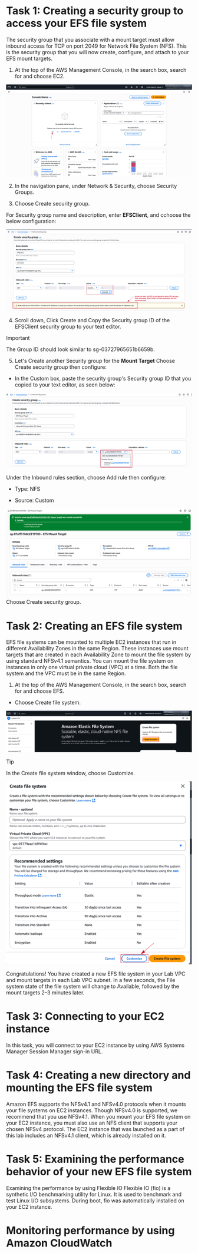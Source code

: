 
Task 1: Creating a security group to access your EFS file system
===========================
The security group that you associate with a mount target must allow inbound access for TCP on port 2049 for Network File System (NFS). This is the security group that you will now create, configure, and attach to your EFS mount targets.

1. At the top of the AWS Management Console, in the search box, search for and choose EC2.

<img src="Media/Console_Dashboard.png" alt="Dashboard"/>

2. In the navigation pane, under Network & Security, choose Security Groups.

3. Choose Create security group.

For Security group name and description, enter **EFSClient**, and cchoose the below configuration:

<img src="Media/create_sg.png" alt="Create Security Group"/>

4. Scroll down, Click Create and Copy the Security group ID of the EFSClient security group to your text editor.

> [!IMPORTANT]  
 The Group ID should look similar to sg-03727965651b6659b. 

5. Let's Create another Security group for the **Mount Target** Choose Create security group then configure:

- In the Custom box, paste the security group's Security group ID that you copied to your text editor, as seen below:

<img src="Media/mount_sg.png" alt="Create Security Group"/>

Under the Inbound rules section, choose Add rule then configure:

- Type: NFS

- Source: Custom
<img src="Media/mount_sg_success.png" alt="Create Security Group"/>
Choose Create security group.

Task 2: Creating an EFS file system
===========================
EFS file systems can be mounted to multiple EC2 instances that run in different Availability Zones in the same Region. These instances use mount targets that are created in each Availability Zone to mount the file system by using standard NFSv4.1 semantics. You can mount the file system on instances in only one virtual private cloud (VPC) at a time. Both the file system and the VPC must be in the same Region.

1. At the top of the AWS Management Console, in the search box, search for and choose EFS. 

- Choose Create file system.

<img src="Media/create_efs.png" alt="EFS Console" />

> [!TIP]  
In the Create file system window, choose Customize.

<img src="Media/customize_efs.png" alt="Customize EFS" />






Congratulations! You have created a new EFS file system in your Lab VPC and mount targets in each Lab VPC subnet. In a few seconds, the File system state of the file system will change to Available, followed by the mount targets 2–3 minutes later.


Task 3: Connecting to your EC2 instance
===========================

In this task, you will connect to your EC2 instance by using AWS Systems Manager Session Manager sign-in URL.


Task 4: Creating a new directory and mounting the EFS file system
===========================
Amazon EFS supports the NFSv4.1 and NFSv4.0 protocols when it mounts your file systems on EC2 instances. Though NFSv4.0 is supported, we recommend that you use NFSv4.1. When you mount your EFS file system on your EC2 instance, you must also use an NFS client that supports your chosen NFSv4 protocol. The EC2 instance that was launched as a part of this lab includes an NFSv4.1 client, which is already installed on it.


Task 5: Examining the performance behavior of your new EFS file system
===========================
Examining the performance by using Flexible IO
 Flexible IO (fio) is a synthetic I/O benchmarking utility for Linux. It is used to benchmark and test Linux I/O subsystems. During boot, fio was automatically installed on your EC2 instance.


Monitoring performance by using Amazon CloudWatch
===========================